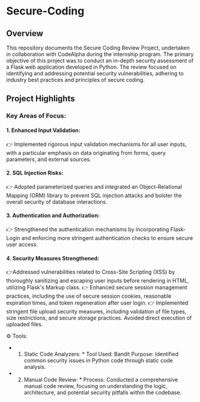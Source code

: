 # Secure-Coding

## Overview
This repository documents the Secure Coding Review Project, undertaken in collaboration with CodeAlpha during the internship program. The primary objective of this project was to conduct an in-depth security assessment of a Flask web application developed in Python. The review focused on identifying and addressing potential security vulnerabilities, adhering to industry best practices and principles of secure coding.

## Project Highlights
### Key Areas of Focus:

#### 1. Enhanced Input Validation:
👉 Implemented rigorous input validation mechanisms for all user inputs, with a particular emphasis on data originating from forms, query parameters, and external sources.
  
#### 2. SQL Injection Risks:
👉 Adopted parameterized queries and integrated an Object-Relational Mapping (ORM) library to prevent SQL injection attacks and bolster the overall security of database interactions.

#### 3. Authentication and Authorization:
👉 Strengthened the authentication mechanisms by incorporating Flask-Login and enforcing more stringent authentication checks to ensure secure user access.
  
#### 4. Security Measures Strengthened:
👉Addressed vulnerabilities related to Cross-Site Scripting (XSS) by thoroughly sanitizing and escaping user inputs before rendering in HTML, utilizing Flask's Markup class.
👉 Enhanced secure session management practices, including the use of secure session cookies, reasonable expiration times, and token regeneration after user login.
👉 Implemented stringent file upload security measures, including validation of file types, size restrictions, and secure storage practices. Avoided direct execution of uploaded files.

⚙️ Tools:
  * 1. Static Code Analyzers: * 
Tool Used: Bandit
Purpose: Identified common security issues in Python code through static code analysis.
  * 2. Manual Code Review: *
Process: Conducted a comprehensive manual code review, focusing on understanding the logic, architecture, and potential security pitfalls within the codebase. 
